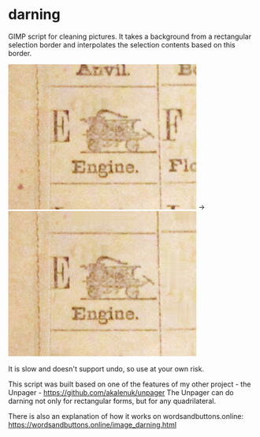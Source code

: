 darning
=======

GIMP script for cleaning pictures. It takes a background from a rectangular selection border and interpolates the selection contents based on this border.

<img src="screenshots/E_before.png"> → <img src="screenshots/E_after.png"> 

It is slow and doesn't support undo, so use at your own risk. 

This script was built based on one of the features of my other project - the Unpager - https://github.com/akalenuk/unpager The Unpager can do darning not only for rectangular forms, but for any quadrilateral.

There is also an explanation of how it works on wordsandbuttons.online: https://wordsandbuttons.online/image_darning.html

